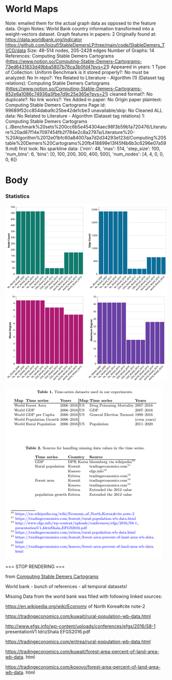 # World Maps

Note: emailed them for the actual graph data as opposed to the feature data. 
Origin Notes: World Bank country information transformed  into a weight-vectors dataset. 
Graph features in papers: 2
Originally found at: https://data.worldbank.org/indicator
https://github.com/loizuf/StableDemersLP/tree/main/code/StableDemers_TVCG/data
Size: 48-514 nodes, 205-2428 edges
Number of Graphs: 14
References: Computing Stable Demers Cartograms (https://www.notion.so/Computing-Stable-Demers-Cartograms-73ed6431833d49bba5807b76ca3b0fd4?pvs=21)
Appeared in years: 1
Type of Collection: Uniform Benchmark
is it stored properly?: No
must be analyzed: No
In repo?: Yes
Related to Literature - Algorithm (1) (Dataset tag relations): Computing Stable Demers Cartograms (https://www.notion.so/Computing-Stable-Demers-Cartograms-852e6a1086c74936a3fbe7d9c25e365e?pvs=21)
cleaned format?: No
duplicate?: No
link works?: Yes
Added in paper: No
Origin paper plaintext: Computing Stable Demers Cartograms
Page id: 99689f52cc854daba9c25be42de1cbe3
unavailable/skip: No
Cleaned ALL data: No
Related to Literature - Algorithm (Dataset tag relations) 1: Computing Stable Demers Cartograms (../Benchmark%20sets%200cc6b5e454304aec98f3b59b1a720476/Literature%20ad87f14e7097454fb2f784e2c8a2797a/Literature%20-%20Algorithm%2012e01bfc60a84007aa7d2d34293e123d/Computing%20Stable%20Demers%20Cartograms%20fb418899e13f45f4b6b3c6296e07a599.md)
first look: No
sparkline data: {'min': 48, 'max': 514, 'step_size': 100, 'num_bins': 6, 'bins': [0, 100, 200, 300, 400, 500], 'num_nodes': [4, 4, 0, 0, 0, 6]}

# Body

### Statistics

![four_in_one.svg](World%20Maps%2099689f52cc854daba9c25be42de1cbe3/four_in_one.svg)

![Untitled](World%20Maps%2099689f52cc854daba9c25be42de1cbe3/Untitled.png)

=== STOP RENDERING ===

from [Computing Stable Demers Cartograms](../Benchmark%20sets%200cc6b5e454304aec98f3b59b1a720476/Literature%20ad87f14e7097454fb2f784e2c8a2797a/Literature%20-%20Algorithm%2012e01bfc60a84007aa7d2d34293e123d/Computing%20Stable%20Demers%20Cartograms%20fb418899e13f45f4b6b3c6296e07a599.md) 

World bank - bunch of references - all temporal datasets!

Missing Data from the world bank was filled with following linked sources:

https://en.wikipedia.org/wiki/Economy of North Korea#cite note-2

https://tradingeconomics.com/kuwait/rural-population-wb-data.html

http://www.efgs.info/wp-content/uploads/conferences/efgs/2016/S8-1
presentationV1 IdrizShala EFGS2016.pdf

https://tradingeconomics.com/eritrea/rural-population-wb-data.html

https://tradingeconomics.com/kuwait/forest-area-percent-of-land-area-wb-data.
html

https://tradingeconomics.com/kosovo/forest-area-percent-of-land-area-wb-data.
html
